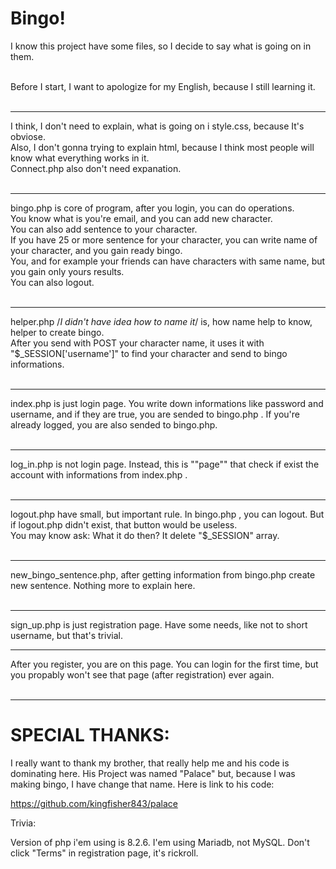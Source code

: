 # Bingo! <br>
I know this project have some files, so I decide to say what is going on in them. <br>
<br> 

Before I start, I want to apologize for my English, because I still learning it. <br>
<br> <hr>

<!--WHAT NOT EXPLAINED-->

I think, I don't need to explain, what is going on i style.css, because It's obviose. <br>
Also, I don't gonna trying to explain html, because I think most people will know what everything works in it. <br>
Connect.php also don't need expanation. <br>
<br> <hr>

<!--bingo.php-->

bingo.php is core of program, after you login, you can do operations. <br> 
You know what is you're email, and you can add new character. <br>
You can also add sentence to your character. <br>
If you have 25 or more sentence for your character, you can write name of your character, and you gain ready bingo. <br>
You, and for example your friends can have characters with same name, but you gain only yours results. <br>
You can also logout. <br>
<br> <hr>

<!--helper.php-->

helper.php /*I didn't have idea how to name it*/ is, how name help to know, helper to create bingo. <br>
After you send with POST your character name, it uses it with "$_SESSION[\'username\']" to find your character and send to bingo informations. <br>
<br> <hr>

<!--index.php-->

index.php is just login page. You write down informations like password and username, and if they are true, you are sended to bingo.php . If you're already logged, you are also sended to bingo.php. <br> 
<br> <hr>

<!--log_in.php-->

log_in.php is not login page. Instead, this is ""page"" that check if exist the account with informations from index.php . <br>
<br> <hr>

<!--logout.php-->

logout.php have small, but important rule. In bingo.php , you can logout. But if logout.php didn't exist, that button would be useless. <br>
You may know ask: What it do then? It delete "$_SESSION" array. <br>
<br> <hr>

<!--new_bingo_sentence.php-->

new_bingo_sentence.php, after getting information from bingo.php create new sentence. Nothing more to explain here. <br>
<br> <hr>

<!--sign_up.php-->

sign_up.php is just registration page. Have some needs, like not to short username, but that's trivial. <br> <hr>

<!--welcome_page.php-->

After you register, you are on this page. You can login for the first time, but you propably won't see that page (after registration) ever again. <br>
<br> <hr>

# SPECIAL THANKS:

I really want to thank my brother, that really help me and his code is dominating here. His Project was named "Palace" but, because I was making bingo, I have change that name. Here is link to his code:

https://github.com/kingfisher843/palace

Trivia:

Version of php i'em using is 8.2.6.
I'em using Mariadb, not MySQL.
Don't click "Terms" in registration page, it's rickroll.

